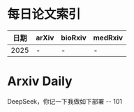 # 每日论文索引

| 日期 | arXiv | bioRxiv | medRxiv |
|------|-------|---------|---------|
| 2025 | - | - | - |
























































































































































































































# Arxiv Daily


DeepSeek，你记一下我做如下部署 -- 101
